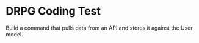 # DRPG Coding Test

Build a command that pulls data from an API and stores it against the User model.

